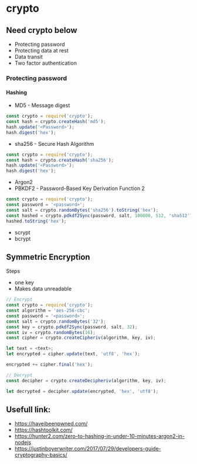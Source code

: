 # crypto

## Need crypto below 
* Protecting password 
* Protecting data at rest 
* Data transit 
* Two factor authentication


### Protecting password 

#### Hashing 

* MD5 - Message digest 

```js 
const crypto = require('crypto');
const hash = crypto.createHash('md5');
hash.update('<Password>');
hash.digest('hex');
```

* sha256 - Secure Hash Algorithm  

```js 
const crypto = require('crypto');
const hash = crypto.createHash('sha256');
hash.update('<Password>');
hash.digest('hex');
```

* Argon2 
* PBKDF2 - Password-Based Key Derivation Function 2

```js
const crypto = require('crypto');
const password = '<password>';
const salt = crypto.randomBytes('sha256').toString('hex');
const hashed = crypto.pdkdf2Sync(password, salt, 100000, 512, 'sha512')
hashed.toString('hex');
```
* scrypt
* bcrypt



## Symmetric Encryption

Steps 
- one key 
- Makes data unreadable

```js
// Encrypt
const crypto = require('crypto');
const algorithm = 'aes-256-cbc';
const password = '<password>';
const salt = crypto.randomBytes('32');
const key = crypto.pdkdf2Sync(password, salt, 32);
const iv = crypto.randomBytes(16);
const cipher = crypto.createCipheriv(algorithm, key, iv);

let text = <text>;
let encrypted = cipher.update(text, 'utf8', 'hex');

encrypted += cipher.final('hex');

// Decrypt 
const decipher = crypto.createDecipheriv(algorithm, key, iv);

let decrypted = decipher.update(encrypted, 'hex', 'utf8');
```


## Usefull link:

* https://haveibeenpwned.com/
* https://hashtoolkit.com/
* https://hunter2.com/zero-to-hashing-in-under-10-minutes-argon2-in-nodejs
* https://justinboyerwriter.com/2017/07/29/developers-guide-cryptography-basics/
